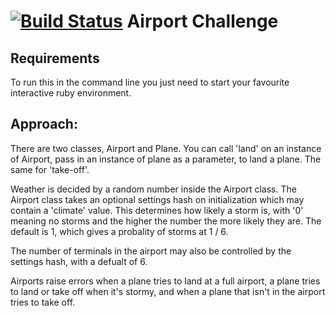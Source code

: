 [![Build Status](https://travis-ci.org/joejknowles/airport_challenge.svg?branch=master)](https://travis-ci.org/joejknowles/airport_challenge)
Airport Challenge
=================

Requirements
------------

To run this in the command line you just need to start your favourite interactive ruby environment.

Approach:
---------

There are two classes, Airport and Plane. You can call 'land' on an instance of Airport, pass in an instance of plane as a parameter, to land a plane. The same for 'take-off'.

Weather is decided by a random number inside the Airport class. The Airport class takes an optional settings hash on initialization which may contain a 'climate' value. This determines how likely a storm is, with '0' meaning no storms and the higher the number the more likely they are. The default is 1, which gives a probality of storms at 1 / 6.

The number of terminals in the airport may also be controlled by the settings hash, with a defualt of 6.

Airports raise errors when a plane tries to land at a full airport, a plane tries to land or take off when it's stormy, and when a plane that isn't in the airport tries to take off.
